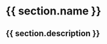 <div v-for="(section, index) in $page.frontmatter.section">
  <h1>{{ section.name }}</h1>
  <h2>{{ section.description }}</h2>
 
  <div v-for="person in section.people">
    <Person :name="person" />
  </div>
</div>

<script>
import content from '../../.vuepress/assets/data/about/people.yml'

export default {
  name: 'AboutPeople',
  data () {
    return {
      section: content.section,
      timeline: content.timeline
    }
  }
}
</script>
